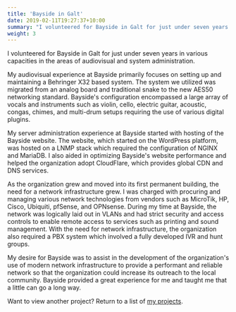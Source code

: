```yaml
---
title: 'Bayside in Galt'
date: 2019-02-11T19:27:37+10:00
summary: "I volunteered for Bayside in Galt for just under seven years in various capacities in areas of audio visual and system administration."
weight: 3
---
```


I volunteered for Bayside in Galt for just under seven years in various capacities in the areas of audiovisual and system administration.


My audiovisual experience at Bayside primarily focuses on setting up and maintaining a Behringer X32 based system. The system we utilized was migrated from an analog board and traditional snake to the new AES50 networking standard. Bayside's configuration encompassed a large array of vocals and instruments such as violin, cello, electric guitar, acoustic, congas, chimes, and multi-drum setups requiring the use of various digital plugins.


My server administration experience at Bayside started with hosting of the Bayside website. The website, which started on the WordPress platform, was hosted on a LNMP stack which required the configuration of NGINX and MariaDB. I also aided in optimizing Bayside's website performance and helped the organization adopt CloudFlare, which provides global CDN and DNS services.


As the organization grew and moved into its first permanent building, the need for a network infrastructure grew. I was charged with procuring and managing various network technologies from vendors such as MicroTik, HP, Cisco, Ubiquiti, pfSense, and OPNsense. During my time at Bayside, the network was logically laid out in VLANs and had strict security and access controls to enable remote access to services such as printing and sound management. With the need for network infrastructure, the organization also required a PBX system which involved a fully developed IVR and hunt groups.


My desire for Bayside was to assist in the development of the organization's use of modern network infrastructure to provide a performant and reliable network so that the organization could increase its outreach to the local community. Bayside provided a great experience for me and taught me that a little can go a long way.


Want to view another project? Return to a list of [my projects](/experience).